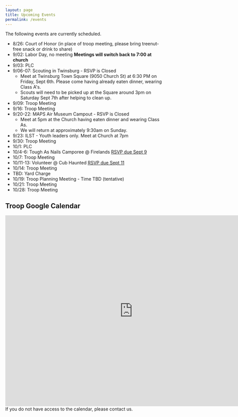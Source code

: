 ```yaml
---
layout: page
title: Upcoming Events
permalink: /events
---
```


The following events are currently scheduled.

- 8/26: Court of Honor (in place of troop meeting, please bring treenut-free snack or drink to share)
- 9/02: Labor Day, no meeting  **Meetings will switch back to 7:00 at church**
- 9/03: PLC
- 9/06-07: Scouting in Twinsburg - RSVP is Closed
	- Meet at Twinsburg Town Square (9050 Church St) at 6:30 PM on Friday, Sept 6th.  Please come having already eaten dinner, wearing Class A's.  
	- Scouts will need to be picked up at the Square around 3pm on Saturday Sept 7th after helping to clean up.
- 9/09: Troop Meeting
- 9/16: Troop Meeting
- 9/20-22: MAPS Air Museum Campout - RSVP is Closed
	- Meet at 5pm at the Church having eaten dinner and wearing Class As. 
	- We will return at approximately 9:30am on Sunday.
- 9/23: ILST - Youth leaders only. Meet at Church at 7pm
- 9/30: Troop Meeting
- 10/1: PLC
- 10/4-6: Tough As Nails Camporee @ Firelands [RSVP due Sept 9](https://forms.gle/YqeJ7Hws3uy7sZ7m8)
- 10/7: Troop Meeting
- 10/11-13: Volunteer @ Cub Haunted [RSVP due Sept 11](https://forms.gle/9gQyTM925DaLUVSw7)
- 10/14: Troop Meeting
- TBD: Yard Charge
- 10/19: Troop Planning Meeting - Time TBD (tentative)
- 10/21: Troop Meeting
- 10/28: Troop Meeting

## Troop Google Calendar
<iframe src="https://calendar.google.com/calendar/embed?src=ccb15b7c3c3e506c128bcabfb6b42037342f0d1b73f8e493120475e07f119d07%40group.calendar.google.com&ctz=America%2FNew_York" style="border: 0" width="800" height="600" frameborder="0" scrolling="no"></iframe>
If you do not have access to the calendar, please contact us.